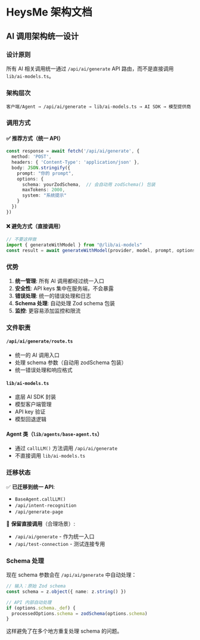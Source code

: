 # HeysMe 架构文档

## AI 调用架构统一设计

### 设计原则
所有 AI 相关调用统一通过 `/api/ai/generate` API 路由，而不是直接调用 `lib/ai-models.ts`。

### 架构层次

```
客户端/Agent → /api/ai/generate → lib/ai-models.ts → AI SDK → 模型提供商
```

### 调用方式

#### ✅ 推荐方式（统一 API）
```typescript
const response = await fetch('/api/ai/generate', {
  method: 'POST',
  headers: { 'Content-Type': 'application/json' },
  body: JSON.stringify({
    prompt: "你的 prompt",
    options: {
      schema: yourZodSchema,  // 会自动用 zodSchema() 包装
      maxTokens: 2000,
      system: "系统提示"
    }
  })
})
```

#### ❌ 避免方式（直接调用）
```typescript
// 不要这样做
import { generateWithModel } from "@/lib/ai-models"
const result = await generateWithModel(provider, model, prompt, options)
```

### 优势

1. **统一管理**: 所有 AI 调用都经过统一入口
2. **安全性**: API keys 集中在服务端，不会暴露
3. **错误处理**: 统一的错误处理和日志
4. **Schema 处理**: 自动处理 Zod schema 包装
5. **监控**: 更容易添加监控和限流

### 文件职责

#### `/api/ai/generate/route.ts`
- 统一的 AI 调用入口
- 处理 schema 参数（自动用 zodSchema 包装）
- 统一错误处理和响应格式

#### `lib/ai-models.ts` 
- 底层 AI SDK 封装
- 模型客户端管理
- API key 验证
- 模型回退逻辑

#### Agent 类（`lib/agents/base-agent.ts`）
- 通过 `callLLM()` 方法调用 `/api/ai/generate`
- 不直接调用 `lib/ai-models.ts`

### 迁移状态

✅ **已迁移到统一 API**:
- `BaseAgent.callLLM()`
- `/api/intent-recognition`
- `/api/generate-page`

🔄 **保留直接调用**（合理场景）:
- `/api/ai/generate` - 作为统一入口
- `/api/test-connection` - 测试连接专用

### Schema 处理

现在 schema 参数会在 `/api/ai/generate` 中自动处理：

```typescript
// 输入：原始 Zod schema
const schema = z.object({ name: z.string() })

// API 内部自动处理
if (options.schema._def) {
  processedOptions.schema = zodSchema(options.schema)
}
```

这样避免了在多个地方重复处理 schema 的问题。 